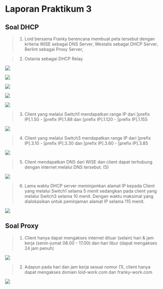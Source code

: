 # Laporan Praktikum 3

## Soal DHCP

> 1. Loid bersama Franky berencana membuat peta tersebut dengan kriteria WISE sebagai DNS Server, Westalis sebagai DHCP Server, Berlint sebagai Proxy Server,

> 2. Ostania sebagai DHCP Relay

![](/img/1.4.png)

![](/img/1.5.png)

![](/img/1.1.png)

![](/img/1.2.png)

![](/img/1.3.png)

> 3. Client yang melalui Switch1 mendapatkan range IP dari [prefix IP].1.50 - [prefix IP].1.88 dan [prefix IP].1.120 - [prefix IP].1.155

![](/img/3.1.png)

> 4. Client yang melalui Switch3 mendapatkan range IP dari [prefix IP].3.10 - [prefix IP].3.30 dan [prefix IP].3.60 - [prefix IP].3.85

![](/img/4.1.png)

> 5. Client mendapatkan DNS dari WISE dan client dapat terhubung dengan internet melalui DNS tersebut. (5)

![](/img/5.1.png)

> 6. Lama waktu DHCP server meminjamkan alamat IP kepada Client yang melalui Switch1 selama 5 menit sedangkan pada client yang melalui Switch3 selama 10 menit. Dengan waktu maksimal yang dialokasikan untuk peminjaman alamat IP selama 115 menit.

![](/img/6.1.png)

## Soal Proxy

> 1. Client hanya dapat mengakses internet diluar (selain) hari & jam kerja (senin-jumat 08.00 - 17.00) dan hari libur (dapat mengakses 24 jam penuh)

![](/img/B.1.1.png)

> 2. Adapun pada hari dan jam kerja sesuai nomor (1), client hanya dapat mengakses domain loid-work.com dan franky-work.com

![](/img/B.2.1.png)
